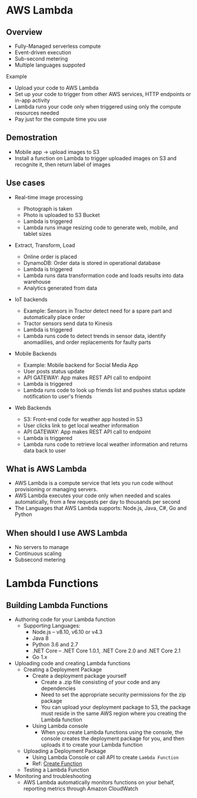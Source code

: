 # AWS Lambda
## Overview
- Fully-Managed serverless compute
- Event-driven execution
- Sub-second metering
- Multiple languages suppoted

Example
- Upload your code to AWS Lambda
- Set up your code to trigger from other AWS services, HTTP endpoints or in-app activity
- Lambda runs your code only when triggered using only the compute resources needed
- Pay just for the compute time you use

## Demostration
- Mobile app -> upload images to S3
- Install a function on Lambda to trigger uploaded images on S3 and recognite it, then return label of images

## Use cases
- Real-time image processing
    - Photograph is taken
    - Photo is uploaded to S3 Bucket
    - Lambda is triggered
    - Lambda runs image resizing code to generate web, mobile, and tablet sizes

- Extract, Transform, Load
    - Online order is placed
    - DynamoDB: Order data is stored in operational database
    - Lambda is triggered
    - Lambda runs data transformation code and loads results into data warehouse
    - Analytics generated from data

- IoT backends
    - Example: Sensors in Tractor detect need for a spare part and automatically place order
    - Tractor sensors send data to Kinesis
    - Lambda is triggered
    - Lambda runs code to detect trends in sensor data, identify anomadilies, and order replacements for faulty parts

- Mobile Backends
    - Example: Mobile backend for Social Media App
    - User posts status update
    - API GATEWAY: App makes REST API call to endpoint
    - Lambda is triggered
    - Lambda runs code to look up friends list and pushes status update notification to user's friends

- Web Backends
    - S3: Front-end code for weather app hosted in S3
    - User clicks link to get local weather information
    - API GATEWAY: App makes REST API call to endpoint
    - Lambda is triggered
    - Lambda runs code to retrieve local weather information and returns data back to user
  
## What is AWS Lambda
- AWS Lambda is a compute service that lets you run code without provisioning or managing servers. 
- AWS Lambda executes your code only when needed and scales automatically, from a few requests per day to thousands per second
- The Languages that AWS Lambda supports: Node.js, Java, C#, Go and Python

## When should I use AWS Lambda
- No servers to manage
- Continuous scaling
- Subsecond metering

# Lambda Functions
## Building Lambda Functions
- Authoring code for your Lambda function
    - Supporting Languages: 
        - Node.js – v8.10, v6.10 or v4.3
        - Java 8
        - Python 3.6 and 2.7
        - .NET Core – .NET Core 1.0.1, .NET Core 2.0 and .NET Core 2.1
        - Go 1.x
- Uploading code and creating Lambda functions
    - Creating a Deployment Package
        - Create a deployment package yourself
            - Create a .zip file consisting of your code and any dependencies
            - Need to set the appropriate security permissions for the zip package
            - You can upload your deployment package to S3, the package must reside in the same AWS region where you creating the Lambda function
        - Using Lambda console
            - When you create Lambda functions using the console, the console creates the deployment package for you, and then uploads it to create your Lambda function
    - Uploading a Deployment Package
        - Using Lambda Console or call API to create `Lambda Function`
        - Ref: [Create Function](https://docs.aws.amazon.com/lambda/latest/dg/API_CreateFunction.html)
    - Testing a Lambda Function
- Monitoring and troubleshooting
    - AWS Lambda automatically monitors functions on your behalf, reporting metrics through Amazon CloudWatch

